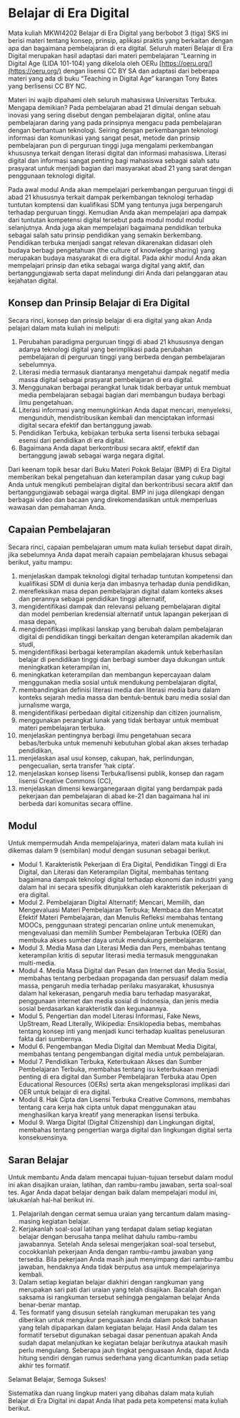 # Belajar di Era Digital

Mata kuliah MKWI4202 Belajar di Era Digital yang berbobot 3 (tiga) SKS ini berisi materi tentang konsep, prinsip, aplikasi praktis yang berkaitan dengan apa dan bagaimana pembelajaran di era digital. Seluruh materi Belajar di Era Digital merupakan hasil adaptasi dari materi pembelajaran “Learning in Digital Age (LIDA 101-104) yang dikelola oleh OERu [https://oeru.org/](https://oeru.org/) dengan lisensi CC BY SA dan adaptasi dari beberapa materi yang ada di buku “Teaching in Digital Age” karangan Tony Bates  yang berlisensi CC BY NC.

Materi ini wajib dipahami oleh seluruh mahasiswa Universitas Terbuka. Mengapa demikian? Pada pembelajaran abad 21 dimulai dengan sebuah inovasi yang sering disebut dengan pembelajaran digital, online atau pembelajaran daring yang pada prinsipnya mengacu pada pembelajaran dengan berbantuan teknologi. Seiring dengan perkembangan teknologi informasi dan komunikasi yang sangat pesat, metode dan prinsip pembelajaran pun di perguruan tinggi juga mengalami perkembangan khususnya terkait dengan literasi digital dan informasi mahasiswa. Literasi digital dan informasi sangat penting bagi mahasiswa sebagai salah satu prasyarat untuk menjadi bagian dari masyarakat abad 21 yang sarat dengan penggunaan teknologi digital.

Pada awal modul Anda akan mempelajari perkembangan perguruan tinggi di abad 21 khususnya terkait dampak perkembangan teknologi terhadap tuntutan komptensi dan kualifikasi SDM yang tentunya juga berpengaruh terhadap perguruan tinggi. Kemudian Anda akan mempelajari apa dampak dari tuntutan kompetensi digital tersebut pada modul modul modul selanjutnya. Anda juga akan mempelajari bagaimana pendidikan terbuka sebagai salah satu prinsip pendidikan yang semakin berkembang. Pendidikan terbuka menjadi sangat relevan dikarenakan didasari oleh budaya berbagi pengetahuan (the culture of knowledge sharing) yang merupakan budaya masyarakat di era digital. Pada akhir modul Anda akan mempelajari prinsip dan etika sebagai warga digital yang aktif, dan bertanggungjawab serta dapat melindungi diri Anda dari pelanggaran atau kejahatan digital.

## Konsep dan Prinsip Belajar di Era Digital

Secara rinci, konsep dan prinsip belajar di era digital yang akan Anda pelajari dalam  mata kuliah ini meliputi:

1. Perubahan paradigma perguruan tinggi di abad 21 khususnya dengan adanya teknologi digital yang berimplikasi pada perubahan pembelajaran di perguruan tinggi yang berbeda dengan pembelajaran sebelumnya.
2. Literasi media termasuk diantaranya mengetahui dampak negatif media massa digital sebagai prasyarat pembelajaran di era digital.
3. Menggunakan berbagai perangkat lunak tidak berbayar untuk membuat media pembelajaran sebagai bagian dari membangun budaya berbagi ilmu pengetahuan.
4. Literasi informasi yang memungkinkan Anda dapat mencari, menyeleksi, mengunduh, mendistribusikan kembali dan menciptakan informasi digital secara efektif dan  bertanggung jawab.
5. Pendidikan Terbuka, kebijakan terbuka serta lisensi terbuka sebagai esensi dari pendidikan di era digital.
6. Bagaimana Anda dapat berkontribusi secara aktif, efektif dan bertanggung jawab sebagai warga negara digital.

Dari keenam topik besar dari Buku Materi Pokok Belajar (BMP) di Era Digital memberikan bekal pengetahuan dan keterampilan dasar yang cukup bagi Anda untuk mengikuti pembelajran digital dan berkontribusi secara aktif dan bertanggungjawab sebagai warga digital. BMP ini juga dilengkapi dengan berbagai video dan bacaan yang direkomendasikan untuk memperluas wawasan dan pemahaman Anda.

## Capaian Pembelajaran

Secara rinci, capaian pembelajaran umum mata kuliah tersebut dapat diraih, jika sebelumnya Anda dapat meraih capaian pembelajaran khusus sebagai berikut, yaitu mampu:

1. menjelaskan dampak teknologi digital terhadap tuntutan kompetensi dan kualifikasi SDM di dunia kerja dan imbasnya terhadap dunia pendidikan,
2. merefleksikan masa depan pembelajaran digital dalam konteks akses dan perannya sebagai pendidikan tinggi alternatif,
3. mengidentifikasi dampak dan relevansi peluang pembelajaran digital dan model pemberian kredensial alternatif untuk lapangan pekerjaan di masa depan,
4. mengidentifikasi implikasi lanskap yang berubah dalam pembelajaran digital di pendidikan tinggi berkaitan dengan keterampilan akademik dan studi,
5. mengidentifikasi berbagai keterampilan akademik untuk keberhasilan belajar di pendidikan tinggi dan berbagi sumber daya dukungan untuk meningkatkan keterampilan ini,
6. meningkatkan keterampilan dan membangun kepercayaan dalam menggunakan media sosial untuk mendukung pembelajaran digital,
7. membandingkan definisi literasi media dan literasi media baru dalam konteks sejarah media massa dan bentuk-bentuk baru media sosial dan jurnalisme warga,
8. mengidentifikasi perbedaan digital citizenship dan citizen journalism,
9. menggunakan perangkat lunak yang tidak berbayar untuk membuat materi pembelajaran terbuka.
10. menjelaskan pentingnya berbagi ilmu pengetahuan secara bebas/terbuka untuk memenuhi kebutuhan global akan akses terhadap pendidikan,
11. menjelaskan asal usul konsep, cakupan, hak, perlindungan, pengecualian, serta transfer ‘hak cipta’.
12. menjelaskan konsep lisensi Terbuka/lisensi publik, konsep dan ragam lisensi Creative Commons (CC),
13. menjelaskan dimensi kewarganegaraan digital yang berdampak pada pekerjaan dan pembelajaran di abad ke-21 dan bagaimana hal ini berbeda dari komunitas secara offline.

## Modul

Untuk mempermudah Anda mempelajarinya, materi dalam mata kuliah ini dikemas dalam 9 (sembilan) modul dengan susunan sebagai berikut.

- Modul 1.
  Karakteristik Pekerjaan di Era Digital, Pendidikan Tinggi di Era Digital, dan Literasi dan Keterampilan Digital, membahas tentang bagaimana dampak teknologi digital terhadap ekonomi dan industri yang dalam hal ini secara spesifik ditunjukkan  oleh karakteristik pekerjaan di era digital.
- Modul 2.
  Pembelajaran Digital Alternatif; Mencari, Memilih, dan Mengevaluasi Materi Pembelajaran Terbuka; Membaca dan Mencatat Efektif Materi Pembelajaran, dan Menulis Refleksi membahas tentang MOOCs, penggunaan strategi pencarian online untuk menemukan, mengevaluasi dan memilih Sumber Pembelajaran Terbuka (OER) dan membuka akses sumber daya untuk mendukung pembelajaran.
- Modul 3.
  Media Masa dan Literasi Media dan Pers, membahas tentang keterampilan kritis di seputar literasi media termasuk menggunakan multi-media.
- Modul 4.
  Media Masa Digital dan Pesan dan Internet dan Media Sosial, membahas tentang perbedaan propaganda dan persuasif dalam media massa, pengaruh media terhadap perilaku masyarakat, khususnya dalam hal kekerasan, pengaruh media baru terhadap masyarakat, penggunaan internet dan media sosial di Indonesia, dan jenis media sosial berdasarkan karakteristik dan kegunaannya.
- Modul 5.
  Pengertian dan model Literasi Informasi, Fake News, UpStream, Read Literally, Wikipedia: Ensiklopedia bebas, membahas tentang konsep inti yang menjadi kunci terhadap kualitas penelusuran fakta dari sumbernya.
- Modul 6.
  Pengembangan Media Digital dan Membuat Media Digital, membahas tentang pengembangan digital media untuk pembelajaran.
- Modul 7.
  Pendidikan Terbuka, Keterbukaan Akses dan Sumber Pembelajaran Terbuka, membahas tentang isu keterbukaan menjadi penting di era digital dan Sumber Pembelajaran Terbuka atau Open Educational Resources (OERs) serta akan mengeksplorasi implikasi dari OER untuk belajar di era digital.
- Modul 8.
  Hak Cipta dan Lisensi Terbuka Creative Commons, membahas tentang cara kerja hak cipta untuk dapat menggunakan atau menghasilkan karya kreatif yang menerapkan lisensi terbuka.
- Modul 9.
  Warga Digital (Digital Citizenship) dan Lingkungan digital, membahas tentang pengertian warga digital dan lingkungan digital serta konsekuensinya.

## Saran Belajar

Untuk membantu Anda dalam mencapai tujuan-tujuan tersebut dalam modul ini akan disajikan uraian, latihan, dan rambu-rambu jawaban, serta soal-soal tes. Agar Anda dapat belajar dengan baik dalam mempelajari modul ini, lakukanlah hal-hal berikut ini.

1. Pelajarilah dengan cermat semua uraian yang tercantum dalam masing-masing kegiatan belajar.
2. Kerjakanlah soal-soal latihan yang terdapat dalam setiap kegiatan belajar dengan berusaha tanpa melihat dahulu rambu-rambu jawabannya. Setelah Anda selesai mengerjakan soal-soal tersebut, cocokkanlah pekerjaan Anda dengan rambu-rambu jawaban yang tersedia. Bila pekerjaan Anda masih jauh menyimpang dari rambu-rambu jawaban, hendaknya Anda tidak berputus asa untuk mempelajarinya kembali.
3. Dalam setiap kegiatan belajar diakhiri dengan rangkuman yang merupakan sari pati dari uraian yang telah disajikan. Bacalah dengan saksama isi rangkuman tersebut sehingga pengalaman belajar Anda benar-benar mantap.
4. Tes formatif yang disusun setelah rangkuman merupakan tes yang diberikan untuk mengukur penguasaan Anda dalam pokok bahasan yang telah dipaparkan dalam kegiatan belajar. Hasil Anda dalam tes formatif tersebut digunakan sebagai dasar penentuan apakah Anda sudah dapat melanjutkan ke kegiatan belajar berikutnya ataukah masih perlu mengulang. Seberapa jauh tingkat penguasaan Anda, dapat Anda hitung sendiri dengan rumus sederhana yang dicantumkan pada setiap akhir tes formatif.

Selamat Belajar, Semoga Sukses!

Sistematika dan ruang lingkup materi yang dibahas dalam  mata kuliah Belajar di Era Digital ini dapat Anda lihat pada peta kompetensi mata kuliah berikut.
